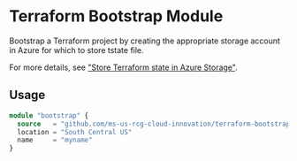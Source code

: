 # Terraform Bootstrap Module

Bootstrap a Terraform project by creating the appropriate storage account in Azure for which to store tstate file.

For more details, see ["Store Terraform state in Azure Storage"](https://learn.microsoft.com/en-us/azure/developer/terraform/store-state-in-azure-storage?tabs=azure-cli).

## Usage

```terraform
module "bootstrap" {
  source   = "github.com/ms-us-rcg-cloud-innovation/terraform-bootstrap"
  location = "South Central US"
  name     = "myname"
}
```
